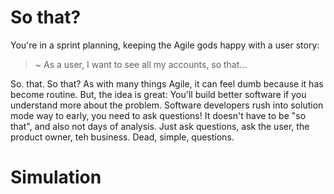 # So that?

You're in a sprint planning, keeping the Agile gods happy with a user story:

> ~ As a user, I want to see all my accounts, so that...

So. that. So that? As with many things Agile, it can feel dumb because it has become routine. But, the idea is great: You'll build better software if you understand more about the problem. Software developers rush into solution mode way to early, you need to ask questions! It doesn't have to be "so that", and also not days of analysis. Just ask questions, ask the user, the product owner, teh business. Dead, simple, questions.

# Simulation